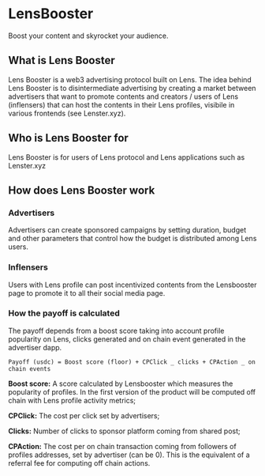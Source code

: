 # LensBooster

Boost your content and skyrocket your audience.

## What is Lens Booster

Lens Booster is a web3 advertising protocol built on Lens. The idea behind Lens Booster is to disintermediate advertising by creating a market between advertisers that want to promote contents and creators / users of Lens (inflensers) that can host the contents in their Lens profiles, visibile in various frontends (see Lenster.xyz).

## Who is Lens Booster for

Lens Booster is for users of Lens protocol and Lens applications such as Lenster.xyz

## How does Lens Booster work

### Advertisers

Advertisers can create sponsored campaigns by setting duration, budget and other parameters that control how the budget is distributed among Lens users.

### Inflensers

Users with Lens profile can post incentivized contents from the Lensbooster page to promote it to all their social media page.

### How the payoff is calculated

The payoff depends from a boost score taking into account profile popularity on Lens, clicks generated and on chain event generated in the advertiser dapp.

```
Payoff (usdc) = Boost score (floor) + CPClick _ clicks + CPAction _ on chain events
```

**Boost score:** A score calculated by Lensbooster which measures the popularity of profiles. In the first version of the product will be computed off chain with Lens profile activity metrics;

**CPClick:** The cost per click set by advertisers;

**Clicks:** Number of clicks to sponsor platform coming from shared post;

**CPAction:** The cost per on chain transaction coming from followers of profiles addresses, set by advertiser (can be 0). This is the equivalent of a referral fee for computing off chain actions.
